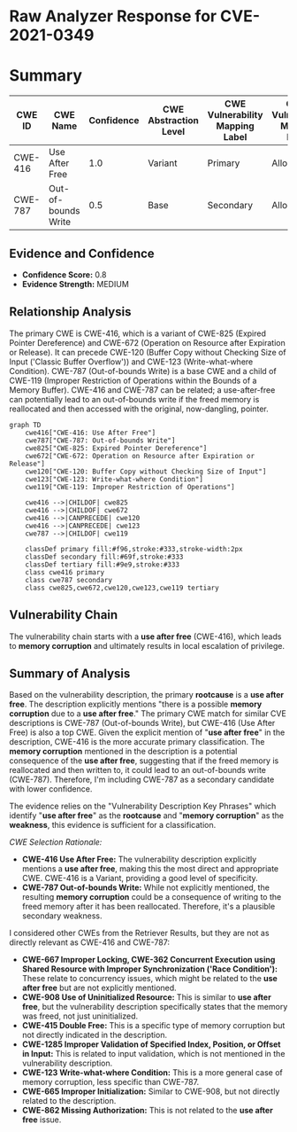 # Raw Analyzer Response for CVE-2021-0349

# Summary
| CWE ID | CWE Name | Confidence | CWE Abstraction Level | CWE Vulnerability Mapping Label | CWE-Vulnerability Mapping Notes |
|---|---|---|---|---|---|
| CWE-416 | Use After Free | 1.0 | Variant | Primary | Allowed |
| CWE-787 | Out-of-bounds Write | 0.5 | Base | Secondary | Allowed |

## Evidence and Confidence

*   **Confidence Score:** 0.8
*   **Evidence Strength:** MEDIUM

## Relationship Analysis
The primary CWE is CWE-416, which is a variant of CWE-825 (Expired Pointer Dereference) and CWE-672 (Operation on Resource after Expiration or Release). It can precede CWE-120 (Buffer Copy without Checking Size of Input ('Classic Buffer Overflow')) and CWE-123 (Write-what-where Condition). CWE-787 (Out-of-bounds Write) is a base CWE and a child of CWE-119 (Improper Restriction of Operations within the Bounds of a Memory Buffer). CWE-416 and CWE-787 can be related; a use-after-free can potentially lead to an out-of-bounds write if the freed memory is reallocated and then accessed with the original, now-dangling, pointer.

```mermaid
graph TD
    cwe416["CWE-416: Use After Free"]
    cwe787["CWE-787: Out-of-bounds Write"]
    cwe825["CWE-825: Expired Pointer Dereference"]
    cwe672["CWE-672: Operation on Resource after Expiration or Release"]
    cwe120["CWE-120: Buffer Copy without Checking Size of Input"]
    cwe123["CWE-123: Write-what-where Condition"]
    cwe119["CWE-119: Improper Restriction of Operations"]
    
    cwe416 -->|CHILDOF| cwe825
    cwe416 -->|CHILDOF| cwe672
    cwe416 -->|CANPRECEDE| cwe120
    cwe416 -->|CANPRECEDE| cwe123
    cwe787 -->|CHILDOF| cwe119
    
    classDef primary fill:#f96,stroke:#333,stroke-width:2px
    classDef secondary fill:#69f,stroke:#333
    classDef tertiary fill:#9e9,stroke:#333
    class cwe416 primary
    class cwe787 secondary
    class cwe825,cwe672,cwe120,cwe123,cwe119 tertiary
```

## Vulnerability Chain
The vulnerability chain starts with a **use after free** (CWE-416), which leads to **memory corruption** and ultimately results in local escalation of privilege.

## Summary of Analysis
Based on the vulnerability description, the primary **rootcause** is a **use after free**. The description explicitly mentions "there is a possible **memory corruption** due to a **use after free**." The primary CWE match for similar CVE descriptions is CWE-787 (Out-of-bounds Write), but CWE-416 (Use After Free) is also a top CWE. Given the explicit mention of "**use after free**" in the description, CWE-416 is the more accurate primary classification. The **memory corruption** mentioned in the description is a potential consequence of the **use after free**, suggesting that if the freed memory is reallocated and then written to, it could lead to an out-of-bounds write (CWE-787). Therefore, I'm including CWE-787 as a secondary candidate with lower confidence.

The evidence relies on the "Vulnerability Description Key Phrases" which identify "**use after free**" as the **rootcause** and "**memory corruption**" as the **weakness**, this evidence is sufficient for a classification.

*CWE Selection Rationale:*

*   **CWE-416 Use After Free:** The vulnerability description explicitly mentions a **use after free**, making this the most direct and appropriate CWE. CWE-416 is a Variant, providing a good level of specificity.
*   **CWE-787 Out-of-bounds Write:** While not explicitly mentioned, the resulting **memory corruption** could be a consequence of writing to the freed memory after it has been reallocated. Therefore, it's a plausible secondary weakness.

I considered other CWEs from the Retriever Results, but they are not as directly relevant as CWE-416 and CWE-787:

*   **CWE-667 Improper Locking, CWE-362 Concurrent Execution using Shared Resource with Improper Synchronization ('Race Condition'):** These relate to concurrency issues, which might be related to the **use after free** but are not explicitly mentioned.
*   **CWE-908 Use of Uninitialized Resource:** This is similar to **use after free**, but the vulnerability description specifically states that the memory was freed, not just uninitialized.
*   **CWE-415 Double Free:** This is a specific type of memory corruption but not directly indicated in the description.
*   **CWE-1285 Improper Validation of Specified Index, Position, or Offset in Input:** This is related to input validation, which is not mentioned in the vulnerability description.
*   **CWE-123 Write-what-where Condition:** This is a more general case of memory corruption, less specific than CWE-787.
*   **CWE-665 Improper Initialization:** Similar to CWE-908, but not directly related to the description.
*   **CWE-862 Missing Authorization:** This is not related to the **use after free** issue.